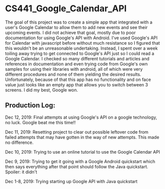 # CS441_Google_Calendar_API

The goal of this project was to create a simple app that integrated with a user's Google Calendar to allow them to add new events and see their upcoming events.
I did not achieve that goal, mostly due to poor documentation for using Google's API with Android. I've used Google's API for Calendar with javascript before without much resistance so I figured that this wouldn't be an unreasonable undertaking.
Instead, I spent over a week toiling away trying to get connected to Google's API just so I could read a Google Calendar. I checked so many different tutorials and articles and references in documentation and even trying code from Google's own samples for using their libraries with android, all of which were very different procedures and none of them yielding the desired results.
Unfortunately, because of that this app has no functionality and on face value just looks like an empty app that allows you to switch between 3 screens.
I did my best, Google won.

## Production Log:

Dec 12, 2019: Final attempts at using Google's API on a google technology, no luck. Google beat me this time!!

Dec 11, 2019: Resetting project to clear out possible leftover code from failed attempts that may have gotten in the way of new attempts. This made no difference.

Dec 10, 2019: Trying to use an online tutorial to use the Google Calendar API

Dec 9, 2019: Trying to get it going with a Google Android quickstart which then says everything after that point should follow the Java quickstart. Spoiler: it didn't

Dec 1-8, 2019: Trying starting up Google API with Java quickstart 
